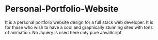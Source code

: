 # Personal-Portfolio-Website
It is a personal portfolio website design for a full stack web developer. It is for those who wish to have a cool and graphically stunning sites with tons of animation. No Jquery is used here only pure JavaScript. 
